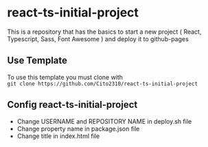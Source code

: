 # react-ts-initial-project
This is a repository that has the basics to start a new project ( React, Typescript, Sass, Font Awesome ) and deploy it to github-pages

## Use Template
To use this template you must clone with  
``git clone https://github.com/Cito2310/react-ts-initial-project``

## Config react-ts-initial-project
- Change USERNAME and REPOSITORY NAME in deploy.sh file
- Change property name in package.json file
- Change title in index.html file
